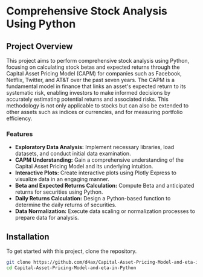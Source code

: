 # Comprehensive Stock Analysis Using Python

## Project Overview
This project aims to perform comprehensive stock analysis using Python, focusing on calculating stock betas and expected returns through the Capital Asset Pricing Model (CAPM) for companies such as Facebook, Netflix, Twitter, and AT&T over the past seven years. The CAPM is a fundamental model in finance that links an asset's expected return to its systematic risk, enabling investors to make informed decisions by accurately estimating potential returns and associated risks. This methodology is not only applicable to stocks but can also be extended to other assets such as indices or currencies, and for measuring portfolio efficiency.

### Features
- **Exploratory Data Analysis:** Implement necessary libraries, load datasets, and conduct initial data examination.
- **CAPM Understanding:** Gain a comprehensive understanding of the Capital Asset Pricing Model and its underlying intuition.
- **Interactive Plots:** Create interactive plots using Plotly Express to visualize data in an engaging manner.
- **Beta and Expected Returns Calculation:** Compute Beta and anticipated returns for securities using Python.
- **Daily Returns Calculation:** Design a Python-based function to determine the daily returns of securities.
- **Data Normalization:** Execute data scaling or normalization processes to prepare data for analysis.

## Installation

To get started with this project, clone the repository.

```bash
git clone https://github.com/d4ax/Capital-Asset-Pricing-Model-and-eta-in-Python
cd Capital-Asset-Pricing-Model-and-eta-in-Python



